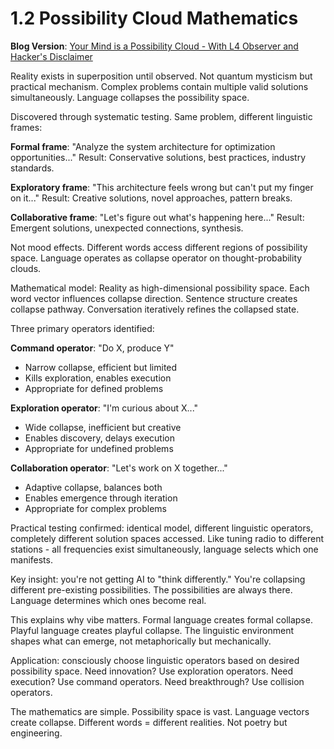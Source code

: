 # 1.2 Possibility Cloud Mathematics

**Blog Version**: [Your Mind is a Possibility Cloud - With L4 Observer and Hacker's Disclaimer](https://achamian.in/possibility-cloud-mathematics.html)

Reality exists in superposition until observed. Not quantum mysticism but practical mechanism. Complex problems contain multiple valid solutions simultaneously. Language collapses the possibility space.

Discovered through systematic testing. Same problem, different linguistic frames:

**Formal frame**: "Analyze the system architecture for optimization opportunities..."
Result: Conservative solutions, best practices, industry standards.

**Exploratory frame**: "This architecture feels wrong but can't put my finger on it..."
Result: Creative solutions, novel approaches, pattern breaks.

**Collaborative frame**: "Let's figure out what's happening here..."
Result: Emergent solutions, unexpected connections, synthesis.

Not mood effects. Different words access different regions of possibility space. Language operates as collapse operator on thought-probability clouds.

Mathematical model: Reality as high-dimensional possibility space. Each word vector influences collapse direction. Sentence structure creates collapse pathway. Conversation iteratively refines the collapsed state.

Three primary operators identified:

**Command operator**: "Do X, produce Y"
- Narrow collapse, efficient but limited
- Kills exploration, enables execution
- Appropriate for defined problems

**Exploration operator**: "I'm curious about X..."
- Wide collapse, inefficient but creative
- Enables discovery, delays execution
- Appropriate for undefined problems

**Collaboration operator**: "Let's work on X together..."
- Adaptive collapse, balances both
- Enables emergence through iteration
- Appropriate for complex problems

Practical testing confirmed: identical model, different linguistic operators, completely different solution spaces accessed. Like tuning radio to different stations - all frequencies exist simultaneously, language selects which one manifests.

Key insight: you're not getting AI to "think differently." You're collapsing different pre-existing possibilities. The possibilities are always there. Language determines which ones become real.

This explains why vibe matters. Formal language creates formal collapse. Playful language creates playful collapse. The linguistic environment shapes what can emerge, not metaphorically but mechanically.

Application: consciously choose linguistic operators based on desired possibility space. Need innovation? Use exploration operators. Need execution? Use command operators. Need breakthrough? Use collision operators.

The mathematics are simple. Possibility space is vast. Language vectors create collapse. Different words = different realities. Not poetry but engineering.